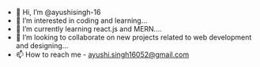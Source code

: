 - 👋 Hi, I’m @ayushisingh-16
- 👀 I’m interested in coding and learning...
- 🌱 I’m currently learning react.js and MERN....
- 💞️ I’m looking to collaborate on new projects related to web development and designing...
- 📫 How to reach me - ayushi.singh16052@gmail.com

<!---
ayushisingh-16/ayushisingh-16 is a ✨ special ✨ repository because its `README.md` (this file) appears on your GitHub profile.
You can click the Preview link to take a look at your changes.
--->
